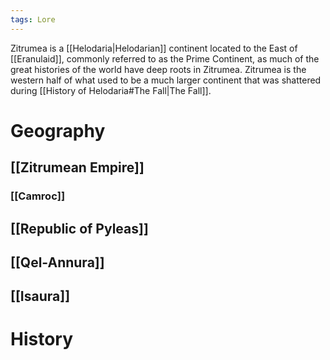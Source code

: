 ```yaml
---
tags: Lore
---
```

Zitrumea is a [[Helodaria|Helodarian]] continent located to the East of [[Eranulaid]], commonly referred to as the Prime Continent, as much of the great histories of the world have deep roots in Zitrumea. Zitrumea is the western half of what used to be a much larger continent that was shattered during [[History of Helodaria#The Fall|The Fall]]. 
# Geography
## [[Zitrumean Empire]]
### [[Camroc]]
## [[Republic of Pyleas]]
## [[Qel-Annura]]
## [[Isaura]]
# History